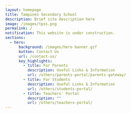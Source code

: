 ```yaml
---
layout: homepage
title: Tampines Secondary School
description: Brief site description here
image: /images/tpss.png
permalink: /
notification: This website is under construction.
sections:
  - hero:
      background: /images/hero banner.gif
      button: Contact Us
      url: /contact-us/
      key_highlights:
        - title: For Parents
          description: Useful Links & Information
          url: /others/parents-portal/parents-gateway/
        - title: For Students
          description: Useful Links & Information
          url: /others/students-portal/
        - title: Teachers' Portal
          description: ""
          url: /others/teachers-portal/
---
```

